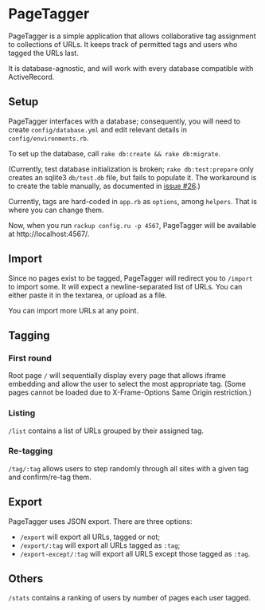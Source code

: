 # PageTagger
PageTagger is a simple application that allows collaborative tag assignment to collections of URLs. It keeps track of permitted tags and users who tagged the URLs last.

It is database-agnostic, and will work with every database compatible with ActiveRecord.

## Setup
PageTagger interfaces with a database; consequently, you will need to create `config/database.yml` and edit relevant details in `config/environments.rb`.

To set up the database, call `rake db:create && rake db:migrate`.

(Currently, test database initialization is broken; `rake db:test:prepare` only creates an sqlite3 `db/test.db` file, but fails to populate it. The workaround is to create the table manually, as documented in [issue #26](https://github.com/shippy/page-tagging/issues/26).)

Currently, tags are hard-coded in `app.rb` as `options`, among `helpers`. That is where you can change them.

Now, when you run `rackup config.ru -p 4567`, PageTagger will be available at http://localhost:4567/.

## Import
Since no pages exist to be tagged, PageTagger will redirect you to `/import` to import some. It will expect a newline-separated list of URLs. You can either paste it in the textarea, or upload as a file.

You can import more URLs at any point.

## Tagging
### First round
Root page `/` will sequentially display every page that allows iframe embedding and allow the user to select the most appropriate tag. (Some pages cannot be loaded due to X-Frame-Options Same Origin restriction.)

### Listing
`/list` contains a list of URLs grouped by their assigned tag.

### Re-tagging
`/tag/:tag` allows users to step randomly through all sites with a given tag and confirm/re-tag them.

## Export
PageTagger uses JSON export. There are three options:

- `/export` will export all URLs, tagged or not;
- `/export/:tag` will export all URLs tagged as `:tag`;
- `/export-except/:tag` will export all URLS except those tagged as `:tag`.

## Others
`/stats` contains a ranking of users by number of pages each user tagged.
